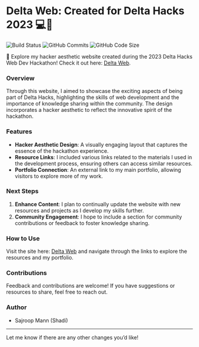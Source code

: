 # Delta Web: Created for Delta Hacks 2023 💻🚀

![Build Status](https://img.shields.io/badge/build-passing-brightgreen)
![GitHub Commits](https://img.shields.io/github/commit-activity/m/shadielfares/DeltaWeb)
![GitHub Code Size](https://img.shields.io/github/languages/code-size/shadielfares/DeltaWeb)

🚀 Explore my hacker aesthetic website created during the 2023 Delta Hacks Web Dev Hackathon! Check it out here: [Delta Web](https://shadielfares.github.io/DeltaWeb/).

### Overview
Through this website, I aimed to showcase the exciting aspects of being part of Delta Hacks, highlighting the skills of web development and the importance of knowledge sharing within the community. The design incorporates a hacker aesthetic to reflect the innovative spirit of the hackathon.

### Features
- **Hacker Aesthetic Design**: A visually engaging layout that captures the essence of the hackathon experience.
- **Resource Links**: I included various links related to the materials I used in the development process, ensuring others can access similar resources.
- **Portfolio Connection**: An external link to my main portfolio, allowing visitors to explore more of my work.

### Next Steps
1. **Enhance Content**: I plan to continually update the website with new resources and projects as I develop my skills further.
2. **Community Engagement**: I hope to include a section for community contributions or feedback to foster knowledge sharing.

### How to Use
Visit the site here: [Delta Web](https://shadielfares.github.io/DeltaWeb/) and navigate through the links to explore the resources and my portfolio.

### Contributions
Feedback and contributions are welcome! If you have suggestions or resources to share, feel free to reach out.

### Author
- Sajroop Mann (Shadi)

---

Let me know if there are any other changes you’d like!
